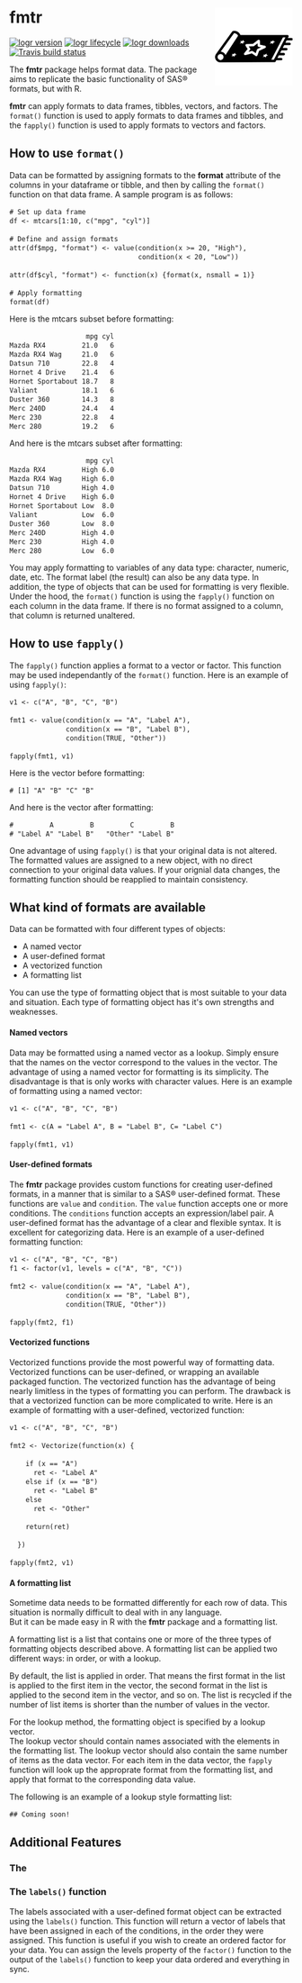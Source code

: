 # fmtr <img src="man/images/mat_star.svg" align="right" height="138" />

<!-- badges: start -->

[![logr version](https://www.r-pkg.org/badges/version/fmtr)](https://cran.r-project.org/package=fmtr)
[![logr lifecycle](https://img.shields.io/badge/lifecycle-stable-blue.svg)](https://cran.r-project.org/package=fmtr)
[![logr downloads](https://cranlogs.r-pkg.org/badges/grand-total/fmtr)](https://cran.r-project.org/package=fmtr)
[![Travis build status](https://travis-ci.com/dbosak01/logr.svg?branch=master)](https://travis-ci.com/dbosak01/fmtr)

<!-- badges: end -->

The **fmtr** package helps format data.  The package aims to replicate
the basic functionality of SAS® formats, but with R.  

**fmtr** can apply 
formats to data frames, tibbles, vectors, and factors.  The `format()` function
is used to apply formats to data frames and tibbles, and the `fapply()`
function is used to apply formats to vectors and factors.


## How to use `format()`
Data can be formatted by assigning formats to the **format** attribute
of the columns in your dataframe or tibble, and then by calling the `format()` 
function on that data frame.  A sample program is as follows:

```
# Set up data frame
df <- mtcars[1:10, c("mpg", "cyl")]

# Define and assign formats
attr(df$mpg, "format") <- value(condition(x >= 20, "High"),
                                condition(x < 20, "Low"))

attr(df$cyl, "format") <- function(x) {format(x, nsmall = 1)}

# Apply formatting
format(df)

```

Here is the mtcars subset before formatting:
```
                   mpg cyl
Mazda RX4         21.0   6
Mazda RX4 Wag     21.0   6
Datsun 710        22.8   4
Hornet 4 Drive    21.4   6
Hornet Sportabout 18.7   8
Valiant           18.1   6
Duster 360        14.3   8
Merc 240D         24.4   4
Merc 230          22.8   4
Merc 280          19.2   6
```

And here is the mtcars subset after formatting:
```
                   mpg cyl
Mazda RX4         High 6.0
Mazda RX4 Wag     High 6.0
Datsun 710        High 4.0
Hornet 4 Drive    High 6.0
Hornet Sportabout Low  8.0
Valiant           Low  6.0
Duster 360        Low  8.0
Merc 240D         High 4.0
Merc 230          High 4.0
Merc 280          Low  6.0

```

You may apply formatting to variables of any data type: character, numeric, 
date, etc.  The format label (the result) can also be any data type. 
In addition, the type of objects that can be used for formatting is very 
flexible. Under the hood, the `format()` function is using the `fapply()`
function on each column in the data frame.  If there is no format assigned
to a column, that column is returned unaltered.

## How to use `fapply()`

The `fapply()` function applies a format to a vector or factor. This function 
may be used independantly of the `format()` function.  Here is an example 
of using `fapply()`:
```
v1 <- c("A", "B", "C", "B")

fmt1 <- value(condition(x == "A", "Label A"),
              condition(x == "B", "Label B"),
              condition(TRUE, "Other"))

fapply(fmt1, v1)

```
Here is the vector before formatting:
```
# [1] "A" "B" "C" "B"
```

And here is the vector after formatting:
```
#         A         B         C         B 
# "Label A" "Label B"   "Other" "Label B" 
```
One advantage of using `fapply()` is that your original data is not
altered. The formatted values are assigned to a new object, with no 
direct connection to your original data values.  If your orignial data 
changes, the formatting function should be reapplied to maintain consistency.

## What kind of formats are available
Data can be formatted with four different types of objects:
  * A named vector
  * A user-defined format
  * A vectorized function
  * A formatting list

You can use the type of formatting object that is most suitable to 
your data and situation.  Each type of formatting object has it's own 
strengths and weaknesses.

#### Named vectors
Data may be formatted using a named vector as a lookup.  Simply ensure that 
the names on the vector correspond to the values in the vector.  The advantage
of using a named vector for formatting is its simplicity.  The disadvantage
is that is only works with character values. Here is an 
example of formatting using a named vector:
```
v1 <- c("A", "B", "C", "B")

fmt1 <- c(A = "Label A", B = "Label B", C= "Label C")

fapply(fmt1, v1)

```
#### User-defined formats
The **fmtr** package provides custom functions for creating user-defined 
formats, in a manner that is similar to a SAS® user-defined format.
These functions are `value` and `condition`.
The `value` function accepts one or more conditions.  The `conditions`
function accepts an expression/label pair.  A user-defined format has the 
advantage of a clear and flexible syntax.  It is excellent for categorizing
data.  Here is an example of a user-defined 
formatting function:
```
v1 <- c("A", "B", "C", "B")
f1 <- factor(v1, levels = c("A", "B", "C"))

fmt2 <- value(condition(x == "A", "Label A"),
              condition(x == "B", "Label B"),
              condition(TRUE, "Other"))
              
fapply(fmt2, f1)

```

#### Vectorized functions
Vectorized functions provide the most powerful way of formatting 
data.  Vectorized functions can be user-defined, or wrapping an 
available packaged function.  The vectorized function has the advantage 
of being nearly limitless
in the types of formatting you can perform.  The drawback is that a 
vectorized function can be more complicated to write.  Here is an 
example of formatting 
with a user-defined, vectorized function:
```
v1 <- c("A", "B", "C", "B")

fmt2 <- Vectorize(function(x) {
    
    if (x == "A") 
      ret <- "Label A"
    else if (x == "B")
      ret <- "Label B"
    else 
      ret <- "Other"
    
    return(ret)
    
  })
  
fapply(fmt2, v1)

```

#### A formatting list
Sometime data needs to be formatted differently for each row of data.  This 
situation is normally difficult to deal with in any language.  
But it can be made easy in R with the **fmtr** package and a formatting list.

A formatting list is a list that contains one or more of the three types
of formatting objects described above.  A formatting list can be applied
two different ways: in order, or with a lookup.  

By default, the 
list is applied in order.  That means the first format in the list is 
applied to the first item in the vector, the second format in the list is 
applied to the second item in the vector, and so on.  The list is recycled 
if the number of list items is shorter than the number of values in the 
vector.

For the lookup method, the formatting object is specified by a lookup vector.  
The lookup vector should contain names 
associated with the elements in the formatting list. The lookup vector should 
also contain the same number of items as the data vector.  For each item
in the data vector, the `fapply` function will look up the approprate format
from the formatting list, and apply that format to the
corresponding data value.

The following is an example of a lookup style formatting list:
```
## Coming soon!
```

## Additional Features

### The 

### The `labels()` function
The labels associated with a user-defined format object can be extracted
using the `labels()` function.  This function will return a vector of labels
that have been assigned in each of the conditions, in the order they were 
assigned.  This function is useful
if you wish to create an ordered factor for your data.  You can assign the 
levels property of the `factor()` function to the output of the 
`labels()` function
to keep your data ordered and everything in sync.



